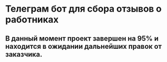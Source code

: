 # Телеграм бот для сбора отзывов о работниках 

## В данный момент проект завершен на 95% и находится в ожидании дальнейших правок от заказчика.
